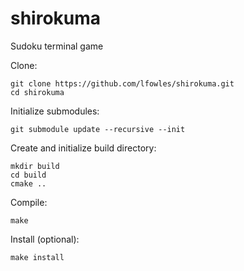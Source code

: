 # shirokuma
Sudoku terminal game

Clone:

    git clone https://github.com/lfowles/shirokuma.git
    cd shirokuma

Initialize submodules:

    git submodule update --recursive --init

Create and initialize build directory:

    mkdir build
    cd build 
    cmake ..

Compile:

    make

Install (optional):

    make install
